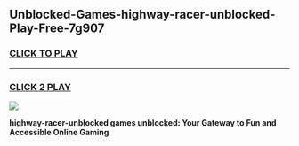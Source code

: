 
## Unblocked-Games-highway-racer-unblocked-Play-Free-7g907
<h3>
<a href="https://premium76.site?title=highway-racer-unblocked&ref=18A1">CLICK TO PLAY</a></h3>
<hr>

<h3>
<a href="https://premium76.site?title=highway-racer-unblocked&ref=18A1">CLICK 2 PLAY</a>
  
</h3>

<a href="https://premium76.site?title=highway-racer-unblocked&ref=18A1"><img src="https://clearcache.store/games.png"></a>


**highway-racer-unblocked games unblocked: Your Gateway to Fun and Accessible Online Gaming**

